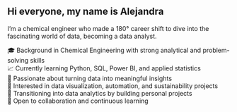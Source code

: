 ## Hi everyone, my name is Alejandra

I’m a chemical engineer who made a 180° career shift to dive into the fascinating world of data, becoming a data analyst. 

🎓 Background in Chemical Engineering with strong analytical and problem-solving skills  
📈 Currently learning Python, SQL, Power BI, and applied statistics  
🧠 Passionate about turning data into meaningful insights  
🔬 Interested in data visualization, automation, and sustainability projects  
🌱 Transitioning into data analytics by building personal projects  
🤝 Open to collaboration and continuous learning
